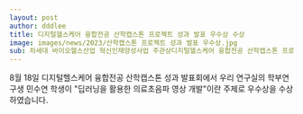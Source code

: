 ```yaml
---
layout: post
author: dddlee
title: 디지털헬스케어 융합전공 산학캡스톤 프로젝트 성과 발표 우수상 수상
image: images/news/2023/산학캡스톤 프로젝트 성과 발표 우수상.jpg
sub: 차세대 바이오헬스산업 혁신인재양성사업 주관상디지털헬스케어 융합전공 산학캡스톤 프로젝트 성과 발표 우수상 수상
---
```


8월 18일 디지털헬스케어 융합전공 산학캡스톤 성과 발표회에서 우리 연구실의 학부연구생 민수연 학생이 "딥러닝을 활용한 의료초음파 영상 개발"이란 주제로 우수상을 수상하였습니다. 
